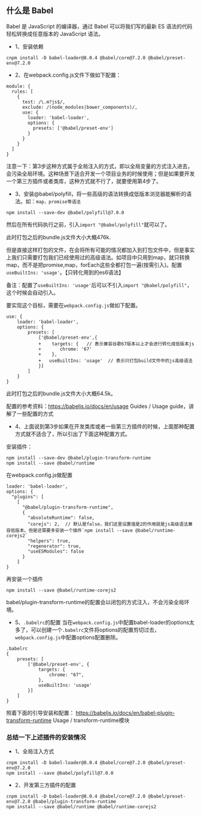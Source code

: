 
## 什么是 Babel
Babel 是 JavaScript 的编译器，通过 Babel 可以将我们写的最新 ES 语法的代码轻松转换成任意版本的 JavaScript 语法。


- 1、安装依赖
```
cnpm install -D babel-loader@8.0.4 @babel/core@7.2.0 @babel/preset-env@7.2.0
```

- 2、在webpack.config.js文件下做如下配置：
```
module: {
  rules: [
    {
      test: /\.m?js$/,
      exclude: /(node_modules|bower_components)/,
      use: {
        loader: 'babel-loader',
        options: {
          presets: ['@babel/preset-env']
        }
      }
    }
  ]
}
```

注意一下：第3步这种方式属于全局注入的方式，即以全局变量的方式注入进去，会污染全局环境。这种场景下适合开发一个项目业务的时候使用；但是如果要开发一个第三方插件或者类库，这种方式就不行了，就要使用第4步了。

- 3、安装@babel/polyfill，将一些高级的语法转换成低版本浏览器能解析的语法。如：`map，promise等语法`
```
npm install --save-dev @babel/polyfill@7.0.0
```
然后在所有代码执行之前，引入`import "@babel/polyfill"`就可以了。

此时打包之后的bundle.js文件大小大概476k.

但是直接这样打包的文件，在会将所有可能的情况都加入到打包文件中，但是事实上我们只需要打包我们已经使用过的高级语法。如项目中只用到map，就只转换map，而不是把promise,map，forEach这些全都打包一遍(按需引入)。配置`useBuiltIns: 'usage'`。【只转化用到的es6语法】

备注：配置了`useBuiltIns: 'usage'`后可以不引入`import "@babel/polyfill"`，这个时候会自动引入。

要实现这个目标，需要在`webpack.config.js`做如下配置。
```
use: {
    loader: 'babel-loader',
    options: {
        presets: [
            ['@babel/preset-env',{
            +    targets: {   // 表示兼容谷歌67版本以上才会进行转化成低版本js
            +       chrome: '67'
            +    },
            +   useBuiltIns: 'usage'  // 表示只打包build文件中的js高级语法
            }]
        ]
    }
}
```

此时打包之后的bundle.js文件大小大概64.5k。

配置的参考资料：https://babeljs.io/docs/en/usage   Guides / Usage guide，讲解了一些配置的方式


- 4、上面说到第3步如果在开发类库或者一些第三方插件的时候，上面那种配置方式就不适合了，所以引出了下面这种配置方式。

安装插件：
```
npm install --save-dev @babel/plugin-transform-runtime
npm install --save @babel/runtime
```

在webpack.config.js做配置
```
loader: 'babel-loader',
options: {
  "plugins": [
    [
      "@babel/plugin-transform-runtime",
      {
        "absoluteRuntime": false,
        "corejs": 2,  // 默认是false，我们这里设置值是2的作用就是js高级语法兼容低版本。但是还需要多安装一个插件`npm install --save @babel/runtime-corejs2`
        "helpers": true,
        "regenerator": true,
        "useESModules": false
      }
    ]
}
```

再安装一个插件
```
npm install --save @babel/runtime-corejs2
```

babel/plugin-transform-runtime的配置会以闭包的方式注入，不会污染全局环境。

- 5、`.babelrc`的配置
当在`webpack.config.js`中配置babel-loader的options太多了，可以创建一个`.babelrc`文件将options的配置剪切过去，`webpack.config.js`中配置options配置删除。
```
.babelrc
{
    presets: [
        ['@babel/preset-env', {
            targets: {
                chrome: "67",
            },
            useBuiltIns: 'usage'
        }]
    ]
}
```

照着下面的引导安装和配置：
https://babeljs.io/docs/en/babel-plugin-transform-runtime
Usage / transform-runtime模块



### 总结一下上述插件的安装情况

- 1、全局注入方式
```
cnpm install -D babel-loader@8.0.4 @babel/core@7.2.0 @babel/preset-env@7.2.0
npm install --save @babel/polyfill@7.0.0
```

- 2、开发第三方插件的配置
```
cnpm install -D babel-loader@8.0.4 @babel/core@7.2.0 @babel/preset-env@7.2.0 @babel/plugin-transform-runtime
npm install --save @babel/runtime @babel/runtime-corejs2
```
